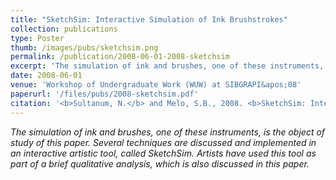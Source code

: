 ```yaml
---
title: "SketchSim: Interactive Simulation of Ink Brushstrokes"
collection: publications
type: Poster
thumb: /images/pubs/sketchsim.png
permalink: /publication/2008-06-01-2008-sketchsim
excerpt: 'The simulation of ink and brushes, one of these instruments, is the object of study of this paper. Several techniques are discussed and implemented in an interactive artistic tool, called SketchSim. Artists have used this tool as part of a brief qualitative analysis, which is also discussed in this paper.'
date: 2008-06-01
venue: 'Workshop of Undergraduate Work (WUW) at SIBGRAPI&apos;08'
paperurl: '/files/pubs/2008-sketchsim.pdf'
citation: '<b>Sultanum, N.</b> and Melo, S.B., 2008. <b>SketchSim: Interactive Simulation of Ink Brushstrokes</b>. In <i>Workshop of Undergraduate Work at SIBGRAPI’08</i>.'
---
```

_The simulation of ink and brushes, one of these instruments, is the object of study of this paper. Several techniques are discussed and implemented in an interactive artistic tool, called SketchSim. Artists have used this tool as part of a brief qualitative analysis, which is also discussed in this paper._
